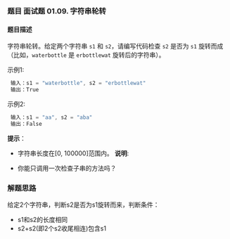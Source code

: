 ### 题目 面试题 01.09. 字符串轮转
#### 题目描述
字符串轮转。给定两个字符串 `s1` 和 `s2`，请编写代码检查 `s2` 是否为 `s1` 旋转而成（比如，`waterbottle` 是 `erbottlewat` 旋转后的字符串）。

示例1:

```js
 输入：s1 = "waterbottle", s2 = "erbottlewat"
 输出：True
```
示例2:

```js
 输入：s1 = "aa", s2 = "aba"
 输出：False
```
**提示**：

- 字符串长度在[0, 100000]范围内。
**说明**:

- 你能只调用一次检查子串的方法吗？


### 解题思路
给定2个字符串，判断s2是否为s1旋转而来，判断条件：
- s1和s2的长度相同
- s2+s2(即2个s2收尾相连)包含s1